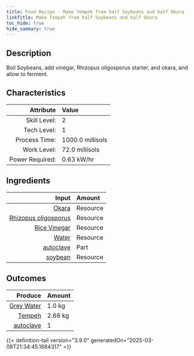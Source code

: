 ```yaml
---
title: Food Recipe - Make Tempeh from half Soybeans and half Okara
linkTitle: Make Tempeh from half Soybeans and half Okara
toc_hide: true
hide_summary: true
---
```

<!-- This is generated by the MarsSim HelpGenertor, do not edit. -->

## Description
 Boil Soybeans, add vinegar, Rhizopus oligosporus starter, and okara,&#10;&#9;&#9;&#9;and allow to ferment.

## Characteristics

| Attribute      | Value |
|--------:|:------|
|Skill Level:|2|
|Tech Level:|1|
|Process Time:|1000.0 millisols|
|Work Level:|72.0 millisols|
|Power Required:|0.63 kW/hr|

## Ingredients

| Input      | Amount |
|--------:|:------|
|[Okara](/docs/definitions/resource/okara)|Resource|1.0 kg|
|[Rhizopus oligosporus](/docs/definitions/resource/rhizopus-oligosporus)|Resource|0.0033 kg|
|[Rice Vinegar](/docs/definitions/resource/rice-vinegar)|Resource|0.198 kg|
|[Water](/docs/definitions/resource/water)|Resource|3.5 kg|
|[autoclave](/docs/definitions/part/autoclave)|Part|1|
|[soybean](/docs/definitions/resource/soybean)|Resource|1.0 kg|

## Outcomes


| Produce      | Amount |
|--------:|:------|
|[Grey Water](/docs/definitions/resource/grey-water)|1.0 kg|
|[Tempeh](/docs/definitions/resource/tempeh)|2.66 kg|
|[autoclave](/docs/definitions/part/autoclave)|1|



{{< definition-tail version="3.9.0" generatedOn="2025-03-08T21:34:45.1684317" >}}




